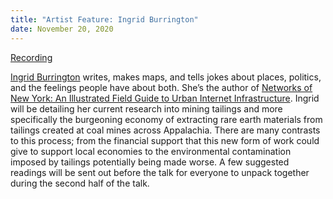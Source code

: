 ```yaml
---
title: "Artist Feature: Ingrid Burrington"
date: November 20, 2020
---
```


[Recording](https://nyu.zoom.us/rec/share/NL8Kd2LyNKWRROfWA4qAm9Rw9TVnrV3IlnYvDu8QLi5uGM8GhWJ7SnQ7ssqTEzel.iZ4ZvdKjGnKyIFJs?startTime=1605908305000)

[Ingrid Burrington](http://lifewinning.com/) writes, makes maps, and tells jokes about places, politics, and the feelings people have about both. She’s the author of [Networks of New York: An Illustrated Field Guide to Urban Internet Infrastructure](https://www.mhpbooks.com/books/networks-of-new-york/). Ingrid will be detailing her current research into mining tailings and more specifically the burgeoning economy of extracting rare earth materials from tailings created at coal mines across Appalachia. There are many contrasts to this process; from the financial support that this new form of work could give to support local economies to the environmental contamination imposed by tailings potentially being made worse. A few suggested readings will be sent out before the talk for everyone to unpack together during the second half of the talk.